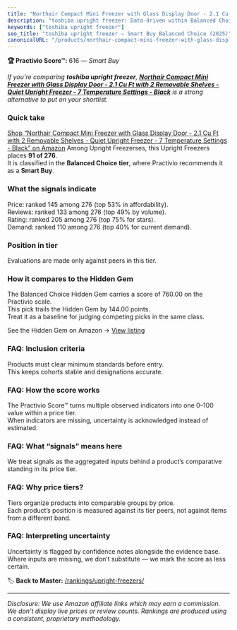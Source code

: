```yaml
---
title: "Northair Compact Mini Freezer with Glass Display Door - 2.1 Cu Ft with 2 Removable Shelves - Quiet Upright Freezer - 7 Temperature Settings - Black"
description: "toshiba upright freezer: Data-driven within Balanced Choice ranking using the Practivio Score™. Positioned by quality, value, demand, findability, momentum."
keywords: ["toshiba upright freezer"]
seo_title: "toshiba upright freezer — Smart Buy Balanced Choice (2025)"
canonicalURL: "/products/northair-compact-mini-freezer-with-glass-display-door-21-cu-ft-with-2-removable-shelves-quiet-upright-freezer-7-temperature-settings-black-B08PCJBD57/"
---
```


**🏆 Practivio Score™:** 616 — _Smart Buy_


*If you're comparing **toshiba upright freezer**, **[Northair Compact Mini Freezer with Glass Display Door - 2.1 Cu Ft with 2 Removable Shelves - Quiet Upright Freezer - 7 Temperature Settings - Black](https://www.amazon.com/dp/B08PCJBD57?tag=practivio-20)** is a strong alternative to put on your shortlist.*
### Quick take
[Shop “Northair Compact Mini Freezer with Glass Display Door - 2.1 Cu Ft with 2 Removable Shelves - Quiet Upright Freezer - 7 Temperature Settings - Black” on Amazon](https://www.amazon.com/dp/B08PCJBD57?tag=practivio-20)
Among Upright Freezerses, this Upright Freezers places **91 of 276**.  
It is classified in the **Balanced Choice tier**, where Practivio recommends it as a **Smart Buy**.

### What the signals indicate
Price: ranked 145 among 276 (top 53% in affordability).  
Reviews: ranked 133 among 276 (top 49% by volume).  
Rating: ranked 205 among 276 (top 75% for stars).  
Demand: ranked 110 among 276 (top 40% for current demand).

### Position in tier
Evaluations are made only against peers in this tier.

### How it compares to the Hidden Gem
The Balanced Choice Hidden Gem carries a score of 760.00 on the Practivio scale.  
This pick trails the Hidden Gem by 144.00 points.  
Treat it as a baseline for judging competing picks in the same class.  

See the Hidden Gem on Amazon → [View listing](https://www.amazon.com/dp/B08P6CS4SW?tag=practivio-20)

### FAQ: Inclusion criteria
Products must clear minimum standards before entry.  
This keeps cohorts stable and designations accurate.

### FAQ: How the score works
The Practivio Score™ turns multiple observed indicators into one 0–100 value within a price tier.  
When indicators are missing, uncertainty is acknowledged instead of estimated.

### FAQ: What “signals” means here
We treat signals as the aggregated inputs behind a product’s comparative standing in its price tier.

### FAQ: Why price tiers?
Tiers organize products into comparable groups by price.  
Each product’s position is measured against its tier peers, not against items from a different band.

### FAQ: Interpreting uncertainty
Uncertainty is flagged by confidence notes alongside the evidence base.  
Where inputs are missing, we don’t substitute — we mark the score as less certain.


🏷️ **Back to Master:** [/rankings/upright-freezers/](/rankings/upright-freezers/)

---
_Disclosure: We use Amazon affiliate links which may earn a commission. We don’t display live prices or review counts. Rankings are produced using a consistent, proprietary methodology._
